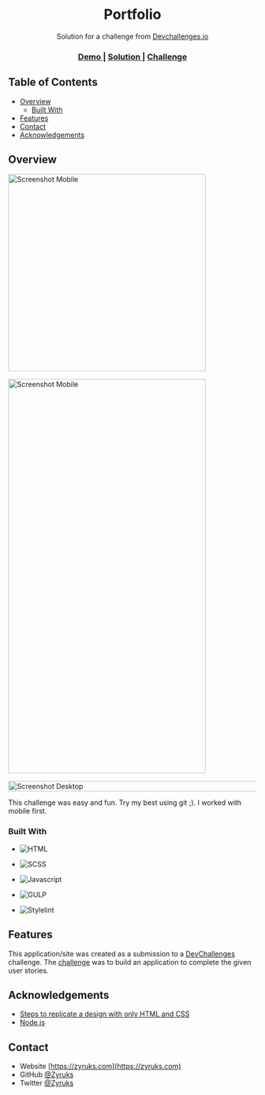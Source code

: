 <h1 align="center">Portfolio</h1>

<div align="center">
   Solution for a challenge from  <a href="http://devchallenges.io" target="_blank">Devchallenges.io</a>
</div>

<div align="center">
  <h3>
    <a href="https://zyruks.com/challenges/devchallenges/edie-homepage/">
      Demo
    </a>
    <span> | </span>
    <a href="https://github.com/Zyruks/dev-challenge/tree/main/edie-homepage">
      Solution
    </a>
    <span> | </span>
    <a href="https://devchallenges.io/challenges/5ZnOYsSXM24JWnCsNFlt">
      Challenge
    </a>
  </h3>
</div>

<!-- TABLE OF CONTENTS -->

## Table of Contents

- [Overview](#overview)
  - [Built With](#built-with)
- [Features](#features)
- [Contact](#contact)
- [Acknowledgements](#acknowledgements)

<!-- OVERVIEW -->

## Overview

<div style="display: flex; flex-wrap: wrap; gap: 1rem; ">
<img src="./screenshots/mobile.png" width="400" title="Screenshot Mobile"/>
<img src="./screenshots/mobile-menu.png" width="400"  height="800" title="Screenshot Mobile"/>
<img src="./screenshots/desktop.png" width="600" height="100%" title="Screenshot Desktop"/>

 </div>

This challenge was easy and fun. Try my best using git ;).
I worked with mobile first.

### Built With

- ![HTML](.././custom-ico/html.ico)

- ![SCSS](.././custom-ico/sass.ico)

- ![Javascript](.././custom-ico/js.ico)

- ![GULP](.././custom-ico/gulp.ico)

- ![Stylelint](.././custom-ico/stylelint.ico)

## Features

This application/site was created as a submission to a [DevChallenges](https://devchallenges.io/challenges) challenge. The [challenge](https://devchallenges.io/challenges/5ZnOYsSXM24JWnCsNFlt) was to build an application to complete the given user stories.

## Acknowledgements

<!-- This section should list any articles or add-ons/plugins that helps you to complete the project. This is optional but it will help you in the future. For example -->

- [Steps to replicate a design with only HTML and CSS](https://devchallenges-blogs.web.app/how-to-replicate-design/)
- [Node.js](https://nodejs.org/)

## Contact

- Website [https://zyruks.com](https://zyruks.com)
- GitHub [@Zyruks](https://github.com/Zyruks/)
- Twitter [@Zyruks](https://twitter.com/Zyruks/)
